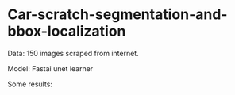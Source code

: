 # Car-scratch-segmentation-and-bbox-localization

Data: 150 images scraped from internet.

Model: Fastai unet learner

Some results:

